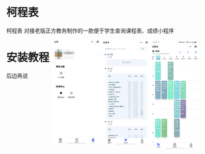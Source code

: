 # 柯程表
柯程表 对接老版正方教务制作的一款便于学生查询课程表、成绩小程序

<img src="images/课程查询.jpg" width="128" align="right"/>
<img src="images/成绩查询.jpg" width="128" align="right"/>
<img src="images/个人主页.jpg" width="128" align="right"/>

# 安装教程
后边再说

